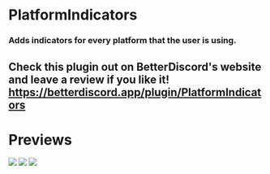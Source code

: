 # PlatformIndicators

### Adds indicators for every platform that the user is using.

## Check this plugin out on BetterDiscord's website and leave a review if you like it! https://betterdiscord.app/plugin/PlatformIndicators

# Previews

<img src="https://raw.githubusercontent.com/Strencher/BetterDiscordStuff/master/PlatformIndicators/assets/preview1.png">

<img src="https://raw.githubusercontent.com/Strencher/BetterDiscordStuff/master/PlatformIndicators/assets/preview2.png">

<img src="https://raw.githubusercontent.com/Strencher/BetterDiscordStuff/master/PlatformIndicators/assets/preview3.png">
